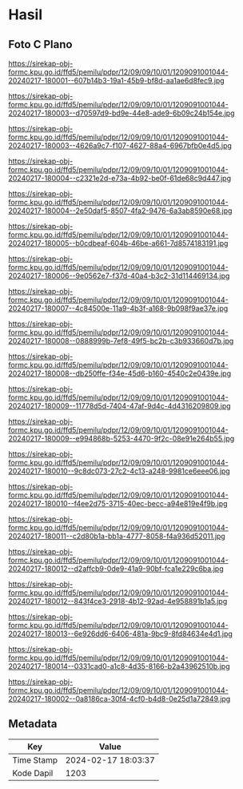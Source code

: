 # Hasil

## Foto C Plano

https://sirekap-obj-formc.kpu.go.id/ffd5/pemilu/pdpr/12/09/09/10/01/1209091001044-20240217-180001--607b14b3-19a1-45b9-bf8d-aa1ae6d8fec9.jpg

https://sirekap-obj-formc.kpu.go.id/ffd5/pemilu/pdpr/12/09/09/10/01/1209091001044-20240217-180003--d70597d9-bd9e-44e8-ade9-6b09c24b154e.jpg

https://sirekap-obj-formc.kpu.go.id/ffd5/pemilu/pdpr/12/09/09/10/01/1209091001044-20240217-180003--4626a9c7-f107-4627-88a4-6967bfb0e4d5.jpg

https://sirekap-obj-formc.kpu.go.id/ffd5/pemilu/pdpr/12/09/09/10/01/1209091001044-20240217-180004--c2321e2d-e73a-4b92-be0f-61de68c9d447.jpg

https://sirekap-obj-formc.kpu.go.id/ffd5/pemilu/pdpr/12/09/09/10/01/1209091001044-20240217-180004--2e50daf5-8507-4fa2-9476-6a3ab8590e68.jpg

https://sirekap-obj-formc.kpu.go.id/ffd5/pemilu/pdpr/12/09/09/10/01/1209091001044-20240217-180005--b0cdbeaf-604b-46be-a661-7d8574183191.jpg

https://sirekap-obj-formc.kpu.go.id/ffd5/pemilu/pdpr/12/09/09/10/01/1209091001044-20240217-180006--9e0562e7-f37d-40a4-b3c2-31d114469134.jpg

https://sirekap-obj-formc.kpu.go.id/ffd5/pemilu/pdpr/12/09/09/10/01/1209091001044-20240217-180007--4c84500e-11a9-4b3f-a168-9b098f9ae37e.jpg

https://sirekap-obj-formc.kpu.go.id/ffd5/pemilu/pdpr/12/09/09/10/01/1209091001044-20240217-180008--0888999b-7ef8-49f5-bc2b-c3b933660d7b.jpg

https://sirekap-obj-formc.kpu.go.id/ffd5/pemilu/pdpr/12/09/09/10/01/1209091001044-20240217-180008--db250ffe-f34e-45d6-b160-4540c2e0439e.jpg

https://sirekap-obj-formc.kpu.go.id/ffd5/pemilu/pdpr/12/09/09/10/01/1209091001044-20240217-180009--11778d5d-7404-47af-9d4c-4d4316209809.jpg

https://sirekap-obj-formc.kpu.go.id/ffd5/pemilu/pdpr/12/09/09/10/01/1209091001044-20240217-180009--e994868b-5253-4470-9f2c-08e91e264b55.jpg

https://sirekap-obj-formc.kpu.go.id/ffd5/pemilu/pdpr/12/09/09/10/01/1209091001044-20240217-180010--9c8dc073-27c2-4c13-a248-9981ce6eee06.jpg

https://sirekap-obj-formc.kpu.go.id/ffd5/pemilu/pdpr/12/09/09/10/01/1209091001044-20240217-180010--f4ee2d75-3715-40ec-becc-a94e819e4f9b.jpg

https://sirekap-obj-formc.kpu.go.id/ffd5/pemilu/pdpr/12/09/09/10/01/1209091001044-20240217-180011--c2d80b1a-bb1a-4777-8058-f4a936d52011.jpg

https://sirekap-obj-formc.kpu.go.id/ffd5/pemilu/pdpr/12/09/09/10/01/1209091001044-20240217-180012--d2affcb9-0de9-41a9-90bf-fca1e229c6ba.jpg

https://sirekap-obj-formc.kpu.go.id/ffd5/pemilu/pdpr/12/09/09/10/01/1209091001044-20240217-180012--843f4ce3-2918-4b12-92ad-4e958891b1a5.jpg

https://sirekap-obj-formc.kpu.go.id/ffd5/pemilu/pdpr/12/09/09/10/01/1209091001044-20240217-180013--6e926dd6-6406-481a-9bc9-8fd84634e4d1.jpg

https://sirekap-obj-formc.kpu.go.id/ffd5/pemilu/pdpr/12/09/09/10/01/1209091001044-20240217-180014--0331cad0-a1c8-4d35-8166-b2a43962510b.jpg

https://sirekap-obj-formc.kpu.go.id/ffd5/pemilu/pdpr/12/09/09/10/01/1209091001044-20240217-180002--0a8186ca-30f4-4cf0-b4d8-0e25d1a72849.jpg


## Metadata

| Key        | Value               |
| ---------- | ------------------- |
| Time Stamp | 2024-02-17 18:03:37 |
| Kode Dapil | 1203                |



